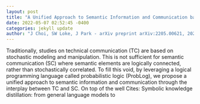 ```yaml
--- 
layout: post 
title: "A Unified Approach to Semantic Information and Communication based on Probabilistic Logic" 
date: 2022-05-07 02:52:45 -0400 
categories: jekyll update 
author: "J Choi, SW Loke, J Park - arXiv preprint arXiv:2205.00621, 2022" 
--- 
```

Traditionally, studies on technical communication (TC) are based on stochastic modeling and manipulation. This is not sufficient for semantic communication (SC) where semantic elements are logically connected, rather than stochastically correlated. To fill this void, by leveraging a logical programming language called probabilistic logic (ProbLog), we propose a unified approach to semantic information and communication through the interplay between TC and SC. On top of the well Cites: Symbolic knowledge distillation: from general language models to